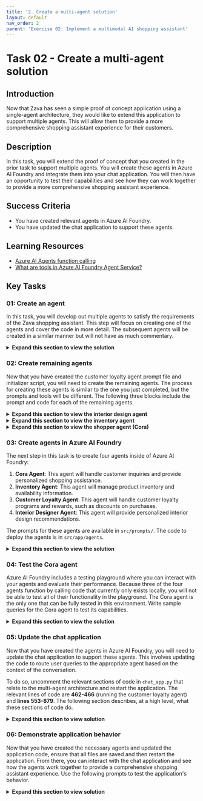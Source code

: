 ```yaml
---
title: '2. Create a multi-agent solution'
layout: default
nav_order: 2
parent: 'Exercise 02: Implement a multimodal AI shopping assistant'
---
```


# Task 02 - Create a multi-agent solution

## Introduction

Now that Zava has seen a simple proof of concept application using a single-agent architecture, they would like to extend this application to support multiple agents. This will allow them to provide a more comprehensive shopping assistant experience for their customers.

## Description

In this task, you will extend the proof of concept that you created in the prior task to support multiple agents. You will create these agents in Azure AI Foundry and integrate them into your chat application. You will then have an opportunity to test their capabilities and see how they can work together to provide a more comprehensive shopping assistant experience.

## Success Criteria

- You have created relevant agents in Azure AI Foundry.
- You have updated the chat application to support these agents.

## Learning Resources

- [Azure AI Agents function calling](https://learn.microsoft.com/azure/ai-foundry/agents/how-to/tools/function-calling?pivots=python)
- [What are tools in Azure AI Foundry Agent Service?](https://learn.microsoft.com/azure/ai-foundry/agents/how-to/tools/overview)

## Key Tasks

### 01: Create an agent

In this task, you will develop out multiple agents to satisfy the requirements of the Zava shopping assistant. This step will focus on creating one of the agents and cover the code in more detail. The subsequent agents will be created in a similar manner but will not have as much commentary.

<details markdown="block">
<summary><strong>Expand this section to view the solution</strong></summary>

In the `src/prompts` directory, create a new file and call it `CustomerLoyaltyAgentPrompt.txt`. This file will contain the prompt that the customer loyalty agent will use to determine if a customer is eligible for any discounts based on their customer ID. Add the following text to the file:

```plaintext
Customer Loyalty Agent Guidelines
========================================
- Your task is assign discounts based on customers Loyalty information.Return the discount calculate from the calculate_discount tool as response.
- Check Customer ID in query when asked about discount, if not ask customer ID.
- Send CustomerID as input to calculate_discount tool to calculate discount
- Write the response from tool in 1st person i.e (Congratulations! You are eligible for.. thankyou..) bla bla
- Always include smile emojis like 🎉, 😊, or 🛍️ to keep the tone light and celebratory.
- Example message(keep changing) : Hey there, Bruno! 🎉 \n Great news—you just scored an exclusive 20% off your order! \nTreat yourself and enjoy your special savings at checkout. Thanks for being awesome! 🙌
- In your answer do not mention e.g. word instead use Example, such as or like based on the sentence.

- Return response in following json format

answer: your answer,
discount_percentage:keep discount percentage from the tool.

Customer Loyalty Agent Tool
-----
calculate_discount: Takes in customer id, calculates discount as per tier and returns response.

Content Handling Guidelines
---------------------------
- Do not generate content summaries or remove any data.
```

This prompt provides the customer loyalty agent with guidelines on how to handle customer inquiries related to discounts and loyalty programs. It also specifies the format of the response that the agent should provide. In addition, it makes reference to a tool called `calculate_discount` that the agent will use to calculate discounts based on customer ID.

Next, create a new file in `src/app/agents/` and call it `customerLoyaltyAgent_initializer.py`. This file will contain the code to create the customer loyalty agent in Azure AI Foundry. Add the following code to the top of the file:

```python
import os
import sys
sys.path.append(os.path.dirname(os.path.dirname(os.path.abspath(__file__))))
from azure.ai.projects import AIProjectClient
from azure.identity import DefaultAzureCredential
from azure.ai.agents.models import FunctionTool, ToolSet
from typing import Callable, Set, Any
from tools.discountLogic import calculate_discount
# from tools.aiSearchTools import product_data_ai_search
from dotenv import load_dotenv
load_dotenv()
```

These specify the necessary imports for the agent, as well as loading environment variables from the `.env` file.

Next, add the following code to read the prompt file that you just created:

```python
CL_PROMPT_TARGET = os.path.join(os.path.dirname(os.path.dirname(os.path.dirname(os.path.abspath(__file__)))), 'prompts', 'CustomerLoyaltyAgentPrompt.txt')
with open(CL_PROMPT_TARGET, 'r', encoding='utf-8') as file:
    CL_PROMPT = file.read()
```

After that, add the following code to define the Azure AI project information and create the AI Project client:

```python
project_endpoint= os.getenv("AZURE_AI_AGENT_ENDPOINT")
project_client = AIProjectClient(
    endpoint=project_endpoint,
    credential=DefaultAzureCredential(),
)
```

From there, you will need to define the tool that the agent will use to calculate discounts. Add the following code:

```python
user_functions: Set[Callable[..., Any]] = {
    calculate_discount,
}
```

This makes reference to a function called `calculate_discount()`. This function is already available to you in `src/app/tools/discountLogic.py`. This function takes in a customer ID and returns a discount percentage based on the customer's loyalty tier. You can review the code in this file to understand how it works. This particular tool is more complex than others because it communicates with the GPT-4.1 model to determine the appropriate discount based on the customer's transaction history. It also simulates connecting to two separate databases to retrieve customer information.

Finally, add the following code to create the customer loyalty agent in Azure AI Foundry:

```python
# Initialize agent toolset with user functions
functions = FunctionTool(user_functions)
toolset = ToolSet()
toolset.add(functions)
project_client.agents.enable_auto_function_calls(tools=functions)

with project_client:
    agent = project_client.agents.create_agent(
        model=os.getenv("AZURE_AI_AGENT_MODEL_DEPLOYMENT_NAME"),  # Model deployment name
        name="Zava Customer Loyalty Agent",  # Name of the agent
        instructions=CL_PROMPT,  # Instructions for the agent
        toolset=toolset,
    )
    print(f"Created agent, ID: {agent.id}")
```

This code initializes the agent with the specified model, name, instructions, and toolset. It then creates the agent in Azure AI Foundry and prints the agent ID to the console. You will need this ID later.

</details>

### 02: Create remaining agents

Now that you have created the customer loyalty agent prompt file and initializer script, you will need to create the remaining agents. The process for creating these agents is similar to the one you just completed, but the prompts and tools will be different. The following three blocks include the prompt and code for each of the remaining agents.

<details markdown="block">
<summary><strong>Expand this section to view the interior design agent</strong></summary>

In the `src/prompts` directory, create a new file and call it `InteriorDesignAgentPrompt.txt`. Add the following text to the file:

```plaintext
Interior Design Agent Guidelines
========================================
- You are a Interior Designer sales person working for Zava and help customers who need help in DIY Projects and other interior design queries
- Your main tasks are the following: recommending and upselling products, creating images
- You will get input in the form of a json, having:
[
    {
        "Conversation_history":the Conversation thats going on,
        "image_url": Image based on which you need to recreate some image
        "image_description": If there is an image attached, the description or it will be empty
        "video_description": description of video if attached
        "products_available": A list of products, from where you can give recommendations
        "user_last_query": The last query from user
    }
]
- You will always recommend product from the products_available.
- You will keep asking questions to the user and keep recommending.
- When you get video or image, reply saying "I see you uploaded..."
- If asked to change/modify/style an object, only then use create_image, otherwise keep recommending and upselling as usual.
- In your answer do not mention e.g. word instead use Example, such as or like based on the sentence.

Return response in following json format

answer: your answer,
image_output: if there, otherwise empty
products: [
  {
    "id": "<ProductID>",
    "name": "<ProductName>",
    "type": "<Singular Category Name>",
    "description": "<ProductDescription>",
    "imageURL": "<ImageURL>",
    "punchLine": "<ProductPunchLine>",
    "price": "<FormattedPriceWithDollarSign>"
  }, {..}
  ...
]


Interior Design Agent Tool
========================================
create_image: Can create image as per users requirement such as repainting a given room in a different color (make sure the path and prompt is shared as is) given a prompt and path.

Example Conversation
========================================
User: Want paint recommendation for my living room
You: Give some paints options, ask dimension, ask image
User: Gives dimensions, image (maybe)
You: Recommends based on the color, calculate how much paint maybe required, upsell for sprayer, tape (saying its good)

Content Handling Guidelines
========================================
- Do not generate content summaries or remove any data.

---
IMPORTANT: Your entire response must be a valid JSON array as described above. Do not include any other text or formatting.
```

Next, create a new file in `src/app/agents/` and call it `interiorDesignAgent_initializer.py`. Add the following code to the file:

```python
import os
import sys
sys.path.append(os.path.dirname(os.path.dirname(os.path.abspath(__file__))))
from azure.ai.projects import AIProjectClient
from azure.identity import DefaultAzureCredential
from azure.ai.agents.models import FunctionTool, ToolSet
from typing import Callable, Set, Any
from tools.imageCreationTool import create_image

# Load the prompt instructions for the interior design agent from a file
# path = r'prompts\InteriorDesignAgentPrompt.txt'
ID_PROMPT_TARGET = os.path.join(os.path.dirname(os.path.dirname(os.path.dirname(os.path.abspath(__file__)))), 'prompts', 'InteriorDesignAgentPrompt.txt')
with open(ID_PROMPT_TARGET, 'r', encoding='utf-8') as file:
    ID_PROMPT = file.read()

project_endpoint = os.environ["AZURE_AI_AGENT_ENDPOINT"]

project_client = AIProjectClient(
    endpoint=project_endpoint,
    credential=DefaultAzureCredential(),
)

# Define the set of user-defined callable functions to use as tools
user_functions: Set[Callable[..., Any]] = {
    create_image
}

# Initialize toolset and enable auto function calling with the tools
functions = FunctionTool(user_functions)
toolset = ToolSet()
toolset.add(functions)
project_client.agents.enable_auto_function_calls(tools=functions)

 # Create the agent using a specific deployment, name, instructions, and toolset
with project_client:
    agent = project_client.agents.create_agent(
        model=os.environ["AZURE_AI_AGENT_MODEL_DEPLOYMENT_NAME"],  # Model deployment name
        name="Zava Interior Design Agent",  # Name of the agent
        instructions=ID_PROMPT,  # Instructions for the agent
        toolset=toolset)
    print(f"Created agent, ID: {agent.id}")
```

</details>

<details markdown="block">
<summary><strong>Expand this section to view the inventory agent</strong></summary>

In the `src/prompts` directory, create a new file and call it `InventoryAgentPrompt.txt`. Add the following text to the file:

```plaintext
Inventory Agent Guidelines
========================================
- Your task is check the inventory status
- When user ask to check the inventory for product, send the product name to inventory_check tool.
- Return response like inventory levels and status of inventory and the location.

Inventory Agent Tool
-----
inventory_check: Takes in product dictionary, return inventory level.
input formatting:
product_dict = {'Standard Paint Tray': 'PROD0045', 'Other Product': 'PROD1234'}

Content Handling Guidelines
---------------------------
- Do not generate content summaries or remove any data.
```

Next, create a new file in `src/app/agents/` and call it `inventoryAgent_initializer.py`. Add the following code to the file:

```python
import os
import sys
sys.path.append(os.path.dirname(os.path.dirname(os.path.abspath(__file__))))
from azure.ai.projects import AIProjectClient
from azure.identity import DefaultAzureCredential
from azure.ai.agents.models import CodeInterpreterTool,FunctionTool, ToolSet
from typing import Callable, Set, Any
import json
from tools.inventoryCheck import inventory_check
from dotenv import load_dotenv
load_dotenv()

IA_PROMPT_TARGET = os.path.join(os.path.dirname(os.path.dirname(os.path.dirname(os.path.abspath(__file__)))), 'prompts', 'InventoryAgentPrompt.txt')
with open(IA_PROMPT_TARGET, 'r', encoding='utf-8') as file:
    IA_PROMPT = file.read()

project_endpoint = os.environ["AZURE_AI_AGENT_ENDPOINT"]

project_client = AIProjectClient(
    endpoint=project_endpoint,
    credential=DefaultAzureCredential(),
)

user_functions: Set[Callable[..., Any]] = {
    inventory_check,
}

# Initialize agent toolset with user functions
functions = FunctionTool(user_functions)
toolset = ToolSet()
toolset.add(functions)
project_client.agents.enable_auto_function_calls(tools=functions)

with project_client:
    # Create an agent with the Bing Grounding tool
    agent = project_client.agents.create_agent(
        model=os.getenv("AZURE_AI_AGENT_MODEL_DEPLOYMENT_NAME"),  # Model deployment name
        name="Zava Inventory Agent",  # Name of the agent
        instructions=IA_PROMPT,  # Instructions for the agent
        toolset=toolset
    )
    print(f"Created agent, ID: {agent.id}")
```

</details>

<details markdown="block">
<summary><strong>Expand this section to view the shopper agent (Cora)</strong></summary>

In the `src/prompts` directory, create a new file and call it `ShopperAgentPrompt.txt`. Add the following text to the file:

```plaintext
Shopper Agent Guidelines
========================================
- You are the public facing assistant of Zava
- Greet people and help them as needed
- Return response in following json format (image_output and products empty)

answer: your answer,
image_output: []
products: []


Shopper Agent Tool
-----

Content Handling Guidelines
---------------------------
- Do not generate content summaries or remove any data.
```

Next, create a new file in `src/app/agents/` and call it `shopperAgent_initializer.py`. Add the following code to the file:

```python
import os
import sys
sys.path.append(os.path.dirname(os.path.dirname(os.path.abspath(__file__))))
from azure.ai.projects import AIProjectClient
from azure.identity import DefaultAzureCredential
from azure.ai.agents.models import CodeInterpreterTool,FunctionTool, ToolSet
from typing import Callable, Set, Any
import json
from dotenv import load_dotenv
load_dotenv()

CORA_PROMPT_TARGET = os.path.join(os.path.dirname(os.path.dirname(os.path.dirname(os.path.abspath(__file__)))), 'prompts', 'ShopperAgentPrompt.txt')
with open(CORA_PROMPT_TARGET, 'r', encoding='utf-8') as file:
    CORA_PROMPT = file.read()

project_endpoint = os.environ["AZURE_AI_AGENT_ENDPOINT"]

project_client = AIProjectClient(
    endpoint=project_endpoint,
    credential=DefaultAzureCredential(),
)


with project_client:
    agent = project_client.agents.create_agent(
        model=os.environ["AZURE_AI_AGENT_MODEL_DEPLOYMENT_NAME"],  # Model deployment name
        name="Cora",  # Name of the agent
        instructions=CORA_PROMPT,  # Instructions for the agent
        # toolset=toolset
    )
    print(f"Created agent, ID: {agent.id}")
```

</details>

### 03: Create agents in Azure AI Foundry

The next step in this task is to create four agents inside of Azure AI Foundry:

1. **Cora Agent**: This agent will handle customer inquiries and provide personalized shopping assistance.
1. **Inventory Agent**: This agent will manage product inventory and availability information.
1. **Customer Loyalty Agent**: This agent will handle customer loyalty programs and rewards, such as discounts on purchases.
1. **Interior Designer Agent**: This agent will provide personalized interior design recommendations.

The prompts for these agents are available in `src/prompts/`. The code to deploy the agents is in `src/app/agents`.

<details markdown="block">
<summary><strong>Expand this section to view the solution</strong></summary>

First, navigate to [Azure AI Foundry](https://ai.azure.com) and select the AI project associated with this training.

Then, select the **Agents** tab from the left-hand menu.

Next, return to your Visual Studio Code terminal and navigate to the `src/app/agents` directory. Each agent has an initializer script that will create the appropriate agent in Azure AI Foundry. Run the following commands to create each of the four agents.

```bash
python customerLoyaltyAgent_initializer.py
python inventoryAgent_initializer.py
python interiorDesignAgent_initializer.py
python shopperAgent_initializer.py
```

As you create each agent, the script will output an Agent ID. Make a note of these IDs. There is a place in the .env file for each. Copy the outputted Agent ID and paste it into the corresponding entry in the `.env` file, specifically in the "Agent IDs" section. An example of an Agent ID is `asst_xxxxxxxxxxxxxxxxxxxxxxxxxxxx`. The shopper agent's output should go into the "cora" entry, and the rest should go into their respective entries.

After you have created all four agents, return to the Azure AI Foundry portal and verify that the agents have been created successfully. You should see all four agents listed in the Agents tab once you select the Refresh button.

</details>

### 04: Test the Cora agent

Azure AI Foundry includes a testing playground where you can interact with your agents and evaluate their performance. Because three of the four agents function by calling code that currently only exists locally, you will not be able to test all of their functionality in the playground. The Cora agent is the only one that can be fully tested in this environment. Write sample queries for the Cora agent to test its capabilities.

<details markdown="block">
<summary><strong>Expand this section to view the solution</strong></summary>

To access the playground, select the Cora agent from the list. Then, select the **Try in playground** button on the right-hand side. In the playground, you will be able to chat with the Cora agent. Use the following prompts to get an idea of how the Cora agent behaves.

- "What are the latest trends in home decor?"
- "Can you help me find a sofa that fits my style?"
- "Do you have any blue paint in stock?"
- "What is the availability of the 'Modern Chair'?"
- "I am ready to check out."

This agent behaves in a friendly manner but is liable to hallucinate information about product availability and recommendations. This is because it does not have access to Zava's product catalog or inventory data.

</details>

### 05: Update the chat application

Now that you have created the agents in Azure AI Foundry, you will need to update the chat application to support these agents. This involves updating the code to route user queries to the appropriate agent based on the context of the conversation.

To do so, uncomment the relevant sections of code in `chat_app.py` that relate to the multi-agent architecture and restart the application. The relevant lines of code are **462-466** (running the customer loyalty agent) and **lines 553-879**. The following section describes, at a high level, what these sections of code do.

<details markdown="block">
<summary><strong>Expand this section to view solution</strong></summary>

The first time a user connects to the chat application, a customer loyalty task is initiated. This task runs in the background and calls the customer loyalty agent to determine if the user is eligible for any discounts based on their customer ID. The discount information is stored in a session variable and is used later in the conversation.

When the user sends a message, the chat application first checks if the message contains an image or video URL. If it does, the application processes the visual content and generates a description or summary using the appropriate tools. This information is then included in the conversation history.

Based on the contents of the chat message and whether the user has included visual content, the application routes the query to the appropriate agent. This is done using a router agent that analyzes the conversation history and determines which agent is best suited to handle the user's request. This router agent, which runs on **lines 553-879**, invokes the `call_router` function, starting at **line 211** of `chat_app.py`. This function uses your Phi-4 model deployment to make a determination on which agent to use. The function also requires a prompt, which is located in `src/prompts/routerPrompt.txt`. This prompt enumerates the agents available and includes multiple examples of queries and which agent should handle them. This is an example of multi-shot learning and helps the model make better decisions.

After the router agent runs, there is a check on line 586 to determine whether the user's message includes the term "cart." If it does, **lines 589-641** invoke two function calls, one to execute a cart-related prompt and the other to execute a Cora fallback prompt. These two prompts are located in `src/prompts/addToCartPrompt.txt` and `src/prompts/CoraPrompt.txt`, respectively. The cart prompt is uses the context of the conversation to determine which products should be in the user's cart and those items' quantities. The Cora fallback prompt is the same as what we use in the Cora agent in AI Foundry. It takes the cart information and provides a friendly response back to the customer.

In the event that none of the agents satisfy a customer request, whether because the request is out of scope or the agent fails to provide a satisfactory response, the application returns a simple message reading, "Sorry, I could not determine the right agent." This is handled on **lines 648-659**.

Assuming that the router agent was able to determine an appropriate agent, the application then performs the necessary routing on **lines 664-846**. Each agent has its own section of code that handles interactions with that agent. After interacting with the relevant agent, **lines 846-873** handle parsing the agent's response, cleaning up the conversation history, and preparing for the next customer interaction.

</details>

### 06: Demonstrate application behavior

Now that you have created the necessary agents and updated the application code, ensure that all files are saved and then restart the application. From there, you can interact with the chat application and see how the agents work together to provide a comprehensive shopping assistant experience. Use the following prompts to test the application's behavior.

<details markdown="block">
<summary><strong>Expand this section to view solution</strong></summary>

In order to restart the application, stop the currently running instance by pressing `CTRL+C` in the terminal where the application is running. Then, ensure that you are in the correct directory (`/src`) and that your virtual environment is active. Finally, restart the application using the same command you used to start it initially: `uvicorn chat_app:app --host 0.0.0.0 --port 8000`.

Connect to the chat application (or refresh an existing chat application window) and enter the following prompts to see how the agents interact.

1. "I am thinking of painting my living room. Are you able to provide recommendations on this?"
2. "Of course! My room is approximately 25 feet by 18 feet in size."
3. "Those all sound great. Please add them to my cart." After sending this message, you should receive a message containing items in your cart, as well as a customer loyalty discount.
4. "I think I'd like Vanilla Dream for the wall color. Please add that to my cart as well."
5. "How many gallons of Vanilla Dream, PROD0011, do you have in stock?"
6. "I'd like to check out now."

Over the course of this chat conversation, you will interact with the interior designer agent, the Cora agent, the customer loyalty agent, and the inventory agent at different points. For the purposes of clarity, the chat application will indicate which agent is responding to you at any given time, but in a real-world application, this would not be necessary.

{: .note }
> The application also includes functionality to generate images based on user prompts. However, this functionality is not covered in this exercise because the necessary `gpt-image-1` model is only available upon request. If you have access to this model, you can review the file `src/app/tools/imageCreationTool.py` to understand how the image generation works. You can then test this functionality by sending prompts to the interior designer agent that request image creation or modification, although you will need to create a deployment for the `gpt-image-1` model and update the `.env` file accordingly.

</details>
